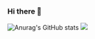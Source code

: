 ### Hi there 👋

![Anurag's GitHub stats](https://github-readme-stats.vercel.app/api?username=JYeongUk&show_icons=true&theme=radical)
![](https://github-profile-summary-cards.vercel.app/api/cards/profile-details?JYeongUk=dkssud8150&theme=nord_dark)
<!--
**JYeongUk/JYeongUk** is a ✨ _special_ ✨ repository because its `README.md` (this file) appears on your GitHub profile.

Here are some ideas to get you started:

- 🔭 I’m currently working on ...
- 🌱 I’m currently learning ...
- 👯 I’m looking to collaborate on ...
- 🤔 I’m looking for help with ...
- 💬 Ask me about ...
- 📫 How to reach me: ...
- 😄 Pronouns: ...
- ⚡ Fun fact: ...
-->
